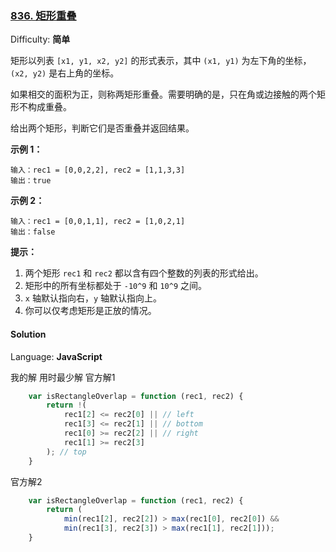 ### [836\. 矩形重叠](https://leetcode-cn.com/problems/rectangle-overlap/)

Difficulty: **简单**


矩形以列表 `[x1, y1, x2, y2]` 的形式表示，其中 `(x1, y1)` 为左下角的坐标，`(x2, y2)` 是右上角的坐标。

如果相交的面积为正，则称两矩形重叠。需要明确的是，只在角或边接触的两个矩形不构成重叠。

给出两个矩形，判断它们是否重叠并返回结果。

**示例 1：**

```
输入：rec1 = [0,0,2,2], rec2 = [1,1,3,3]
输出：true
```

**示例 2：**

```
输入：rec1 = [0,0,1,1], rec2 = [1,0,2,1]
输出：false
```

**提示：**

1.  两个矩形 `rec1` 和 `rec2` 都以含有四个整数的列表的形式给出。
2.  矩形中的所有坐标都处于 `-10^9` 和 `10^9` 之间。
3.  `x` 轴默认指向右，`y` 轴默认指向上。
4.  你可以仅考虑矩形是正放的情况。


#### Solution

Language: **JavaScript**

我的解 用时最少解 官方解1
```JavaScript
    var isRectangleOverlap = function (rec1, rec2) {
        return !(
            rec1[2] <= rec2[0] || // left
            rec1[3] <= rec2[1] || // bottom
            rec1[0] >= rec2[2] || // right
            rec1[1] >= rec2[3]
        ); // top
    }
```
官方解2
```JavaScript
    var isRectangleOverlap = function (rec1, rec2) {
        return (
            min(rec1[2], rec2[2]) > max(rec1[0], rec2[0]) &&
            min(rec1[3], rec2[3]) > max(rec1[1], rec2[1]));
    }
```